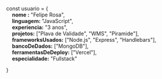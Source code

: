 const usuario = { <br>
 &nbsp;&nbsp;&nbsp;&nbsp;<b>nome :</b> "Felipe Rosa", <br>
 &nbsp;&nbsp;&nbsp;&nbsp;<b>linguagem:</b> "JavaScript", <br>
 &nbsp;&nbsp;&nbsp;&nbsp;<b>experiencia:</b> "3 anos", <br>
 &nbsp;&nbsp;&nbsp;&nbsp;<b>projetos:</b> ["Plava de Validade", "WMS", "Piramide"], <br>
 &nbsp;&nbsp;&nbsp;&nbsp;<b>frameworksUsados:</b> ["Node.js", "Express", "Handlebars"], <br>
 &nbsp;&nbsp;&nbsp;&nbsp;<b>bancoDeDados:</b> ["MongoDB"], <br>
 &nbsp;&nbsp;&nbsp;&nbsp;<b>ferramentasDeDeploy:</b> ["Vercel"], <br>
 &nbsp;&nbsp;&nbsp;&nbsp;<b>especialidade:</b> "Fullstack" <br>
 
}

